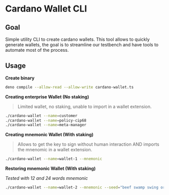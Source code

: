 # Cardano Wallet CLI

## Goal

Simple utility CLI to create cardano wallets.
This tool allows to quickly generate wallets, the goal is to streamline our testbench and have tools to automate most of the process.

## Usage

**Create binary**

```bash
deno compile --allow-read --allow-write cardano-wallet.ts
```

**Creating enterprise Wallet (No staking)**

> Limited wallet, no staking, unable to import in a wallet extension.

```bash
./cardano-wallet --name=customer
./cardano-wallet --name=policy-cip68
./cardano-wallet --name=meta-manager
```

**Creating mnemonic Wallet (With staking)**

> Allows to get the key to sign without human interaction AND imports the mnenomic in a wallet extension.

```bash
./cardano-wallet --name=wallet-1 --mnemonic
```

**Restoring mnemonic Wallet (With staking)**

*Tested with 12 and 24 words mnemonic*

```bash
./cardano-wallet --name=wallet-2 --mnemonic --seed="beef swamp swing original fresh acquire virus hub essay welcome nut spray"
```
